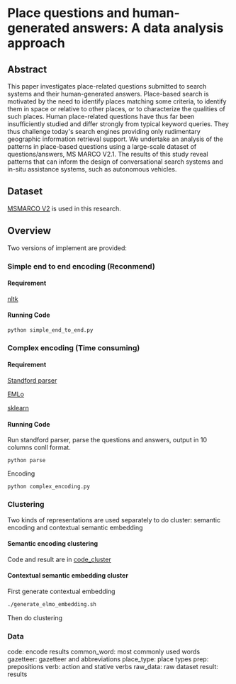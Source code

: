 # Place questions and human-generated answers: A data analysis approach

## Abstract

This paper investigates place-related questions submitted to search systems and their human-generated answers. Place-based search is motivated by the need to identify places matching some criteria, to identify them in space or relative to other places, or to characterize the qualities of such places. Human place-related questions have thus far been insufficiently studied and differ strongly from typical keyword queries. They thus challenge today's search engines providing only rudimentary geographic information retrieval support. We undertake an analysis of the patterns in place-based questions using a large-scale dataset of questions/answers, MS MARCO V2.1. The results of this study reveal patterns that can inform the design of conversational search systems and in-situ assistance systems, such as autonomous vehicles.

## Dataset 
[MSMARCO V2](http://www.msmarco.org/dataset.aspx) is used in this research.

## Overview

Two versions of implement are provided:

### Simple end to end encoding (Reconmend)

#### Requirement

[nltk](https://www.nltk.org)

#### Running Code

```
python simple_end_to_end.py
```

### Complex encoding (Time consuming)

#### Requirement

[Standford parser](https://nlp.stanford.edu/software/lex-parser.shtml)

[EMLo](https://allennlp.org/elmo)

[sklearn](https://scikit-learn.org/stable/)

#### Running Code

Run standford parser, parse the questions and answers, output in 10 columns conll format.

```
python parse
```

Encoding

```
python complex_encoding.py
```

### Clustering

Two kinds of representations are used separately to do cluster: semantic encoding and contextual semantic embedding

#### Semantic encoding clustering

Code and result are in [code_cluster](cluster/code_cluster)

#### Contextual semantic embedding cluster

First generate contextual embedding

```bash
./generate_elmo_embedding.sh
```

Then do clustering

### Data

code: encode results
common_word: most commonly used words
gazetteer: gazetteer and abbreviations
place_type: place types
prep: prepositions
verb: action and stative verbs
raw_data: raw dataset 
result: results


